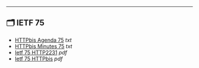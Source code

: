 

---

## 🗂️ IETF 75

- [HTTPbis Agenda 75](httpbis-agenda-75.txt) _txt_
- [HTTPbis Minutes 75](httpbis-minutes-75.txt) _txt_
- [Ietf 75 HTTP2231](ietf-75-http2231.pdf) _pdf_
- [Ietf 75 HTTPbis](ietf-75-httpbis.pdf) _pdf_